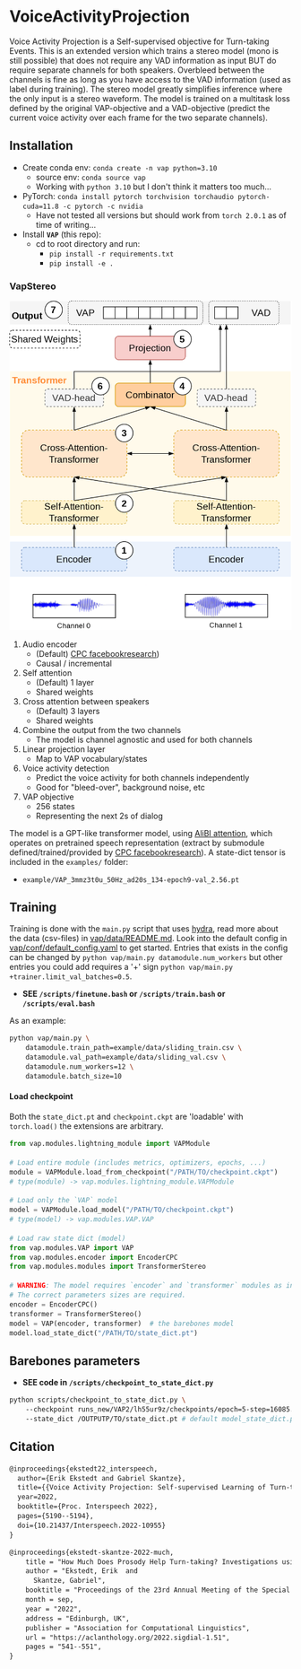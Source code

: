 # VoiceActivityProjection

Voice Activity Projection is a Self-supervised objective for Turn-taking Events. This is an extended version which trains a stereo model (mono is still possible) that does not require any VAD information as input BUT do require separate channels for both speakers. Overbleed between the channels is fine as long as you have access to the VAD information (used as label during training). The stereo model greatly simplifies inference where the only input is a stereo waveform. The model is trained on a multitask loss defined by the original VAP-objective and a VAD-objective (predict the current voice activity over each frame for the two separate channels).

## Installation
* Create conda env: `conda create -n vap python=3.10`
  - source env: `conda source vap`
  - Working with `python 3.10` but I don't think it matters too much...
* PyTorch: `conda install pytorch torchvision torchaudio pytorch-cuda=11.8 -c pytorch -c nvidia`
    - Have not tested all versions but should work from `torch 2.0.1` as of time of writing...
* Install **`VAP`** (this repo):
  * cd to root directory and run:
    * `pip install -r requirements.txt`
    * `pip install -e .`

### VapStereo


![](assets/VapStereo.png)


1. Audio encoder
    - (Default) [CPC facebookresearch](https://github.com/facebookresearch/CPC_audio))
    - Causal / incremental
2. Self attention
    - (Default) 1 layer
    - Shared weights
3. Cross attention between speakers
    - (Default) 3 layers 
    - Shared weights
4. Combine the output from the two channels
    - The model is channel agnostic and used for both channels
5. Linear projection layer
    - Map to VAP vocabulary/states
6. Voice activity detection
    - Predict the voice activity for both channels independently
    - Good for "bleed-over", background noise, etc
7. VAP objective
    - 256 states
    - Representing the next 2s of dialog

The model is a GPT-like transformer model, using [AliBI attention](https://ofir.io/train_short_test_long.pdf), which operates on pretrained speech representation (extract by submodule defined/trained/provided by [CPC facebookresearch](https://github.com/facebookresearch/CPC_audio)).
A state-dict tensor is included in the `examples/` folder:
* `example/VAP_3mmz3t0u_50Hz_ad20s_134-epoch9-val_2.56.pt`

## Training

Training is done with the `main.py` script that uses [hydra](hydra.cc), read more about the data (csv-files) in [vap/data/README.md](vap/data/README.md).
Look into the default config in [vap/conf/default_config.yaml](vap/conf/default_config.yaml) to get started. Entries that exists in the config can be
changed by `python vap/main.py datamodule.num_workers` but other entries you could add requires a '+' sign `python vap/main.py +trainer.limit_val_batches=0.5`.

* **SEE `/scripts/finetune.bash` or `/scripts/train.bash` or `/scripts/eval.bash`**

As an example:
```bash
python vap/main.py \ 
    datamodule.train_path=example/data/sliding_train.csv \ 
    datamodule.val_path=example/data/sliding_val.csv \ 
    datamodule.num_workers=12 \ 
    datamodule.batch_size=10
```

#### Load checkpoint

Both the `state_dict.pt` and `checkpoint.ckpt` are 'loadable' with `torch.load()` the extensions are arbitrary.

```python 
from vap.modules.lightning_module import VAPModule

# Load entire module (includes metrics, optimizers, epochs, ...)
module = VAPModule.load_from_checkpoint("/PATH/TO/checkpoint.ckpt")
# type(module) -> vap.modules.lightning_module.VAPModule

# Load only the `VAP` model
model = VAPModule.load_model("/PATH/TO/checkpoint.ckpt")
# type(model) -> vap.modules.VAP.VAP

# Load raw state dict (model)
from vap.modules.VAP import VAP
from vap.modules.encoder import EncoderCPC
from vap.modules.modules import TransformerStereo

# WARNING: The model requires `encoder` and `transformer` modules as input
# The correct parameters sizes are required.
encoder = EncoderCPC()
transformer = TransformerStereo()
model = VAP(encoder, transformer)  # the barebones model
model.load_state_dict("/PATH/TO/state_dict.pt")
```

## Barebones parameters

* **SEE code in `/scripts/checkpoint_to_state_dict.py`**

```bash 
python scripts/checkpoint_to_state_dict.py \ 
    --checkpoint runs_new/VAP2/lh55ur9z/checkpoints/epoch=5-step=16085.ckpt \ 
    --state_dict /OUTPUTP/TO/state_dict.pt # default model_state_dict.py
```

## Citation

```latex
@inproceedings{ekstedt22_interspeech,
  author={Erik Ekstedt and Gabriel Skantze},
  title={{Voice Activity Projection: Self-supervised Learning of Turn-taking Events}},
  year=2022,
  booktitle={Proc. Interspeech 2022},
  pages={5190--5194},
  doi={10.21437/Interspeech.2022-10955}
}
```

```latex
@inproceedings{ekstedt-skantze-2022-much,
    title = "How Much Does Prosody Help Turn-taking? Investigations using Voice Activity Projection Models",
    author = "Ekstedt, Erik  and
      Skantze, Gabriel",
    booktitle = "Proceedings of the 23rd Annual Meeting of the Special Interest Group on Discourse and Dialogue",
    month = sep,
    year = "2022",
    address = "Edinburgh, UK",
    publisher = "Association for Computational Linguistics",
    url = "https://aclanthology.org/2022.sigdial-1.51",
    pages = "541--551",
}
```
